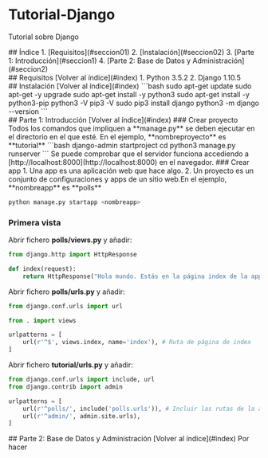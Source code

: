 # Tutorial-Django
Tutorial sobre Django

<div id='index'/>
## Índice
1. [Requisitos](#seccion01)
2. [Instalación](#seccion02)
3. [Parte 1: Introducción](#seccion1)
4. [Parte 2: Base de Datos y Administración](#seccion2)

<div id='seccion01'/>
## Requisitos
[Volver al índice](#index)
1. Python 3.5.2
2. Django 1.10.5

<div id='seccion02'/>
## Instalación
[Volver al índice](#index)
```bash
sudo apt-get update
sudo apt-get -y upgrade
sudo apt-get install -y python3
sudo apt-get install -y python3-pip
python3 -V
pip3 -V
sudo pip3 install django
python3 -m django --version
```
<div id='seccion1'/>
## Parte 1: Introducción
[Volver al índice](#index)
### Crear proyecto
Todos los comandos que impliquen a **manage.py** se deben ejecutar en el directorio en el que esté. En el ejemplo, **nombreproyecto** es **tutorial**
```bash
django-admin startproject <nombreproyecto>
cd <nombreproyecto>
python3 manage.py runserver
```
Se puede comprobar que el servidor funciona accediendo a [http://localhost:8000](http://localhost:8000) en el navegador.
### Crear app
1. Una app es una aplicación web que hace algo.
2. Un proyecto es un conjunto de configuraciones y apps de un sitio web.En el ejemplo, **nombreapp** es **polls**

```bash
python manage.py startapp <nombreapp>
```
### Primera vista
Abrir fichero **polls/views.py** y añadir:
```python
from django.http import HttpResponse

def index(request):
    return HttpResponse("Hola mundo. Estás en la página index de la app polls")
```
Abrir fichero **polls/urls.py** y añadir:
```python
from django.conf.urls import url

from . import views

urlpatterns = [
    url(r'^$', views.index, name='index'), # Ruta de página de index
]
```
Abrir fichero **tutorial/urls.py** y añadir:
```python
from django.conf.urls import include, url
from django.contrib import admin

urlpatterns = [
    url(r'^polls/', include('polls.urls')), # Incluir las rutas de la app polls a partir de sitio.com/polls/
    url(r'^admin/', admin.site.urls),
]
```
<div id='seccion2'/>
## Parte 2: Base de Datos y Administración
[Volver al índice](#index)
Por hacer